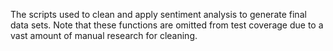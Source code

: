 The scripts used to clean and apply sentiment analysis to generate final data sets. Note that these functions are omitted from test coverage due to a vast amount of manual research for cleaning.
